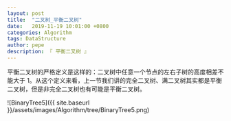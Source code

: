 ```yaml
---
layout: post
title:  "二叉树_平衡二叉树"
date:   2019-11-19 10:01:00 +0800
categories: Algorithm
tags: DataStructure
author: pepe
description: 『 平衡二叉树 』
---
```


平衡二叉树的严格定义是这样的：二叉树中任意一个节点的左右子树的高度相差不能大于 1。从这个定义来看，上一节我们讲的完全二叉树、满二叉树其实都是平衡二叉树，但是非完全二叉树也有可能是平衡二叉树。

![BinaryTree5]({{ site.baseurl }}/assets/images/Algorithm/tree/BinaryTree5.png)































